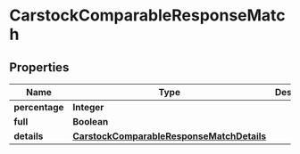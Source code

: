 

# CarstockComparableResponseMatch


## Properties

| Name | Type | Description | Notes |
|------------ | ------------- | ------------- | -------------|
|**percentage** | **Integer** |  |  [optional] |
|**full** | **Boolean** |  |  [optional] |
|**details** | [**CarstockComparableResponseMatchDetails**](CarstockComparableResponseMatchDetails.md) |  |  [optional] |



